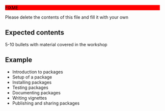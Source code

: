 <div style="background: red; color: black;">FIXME</div>

Please delete the contents of this file and fill it with your own

## Expected contents

5-10 bullets with material covered in the workshop

## Example

- Introduction to packages
- Setup of a package
- Installing packages
- Testing packages
- Documenting packages
- Writing vignettes
- Publishing and sharing packages
